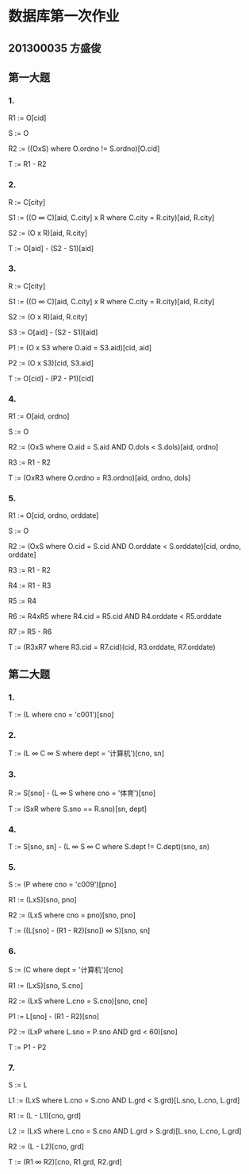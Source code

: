# 数据库第一次作业

## 201300035 方盛俊

## 第一大题

### 1.

R1 := O[cid]

S := O

R2 := ((OxS) where O.ordno != S.ordno)[O.cid]

T := R1 - R2

### 2.

R := C[city]

S1 := ((O ∞ C)[aid, C.city] x R where C.city = R.city)[aid, R.city]

S2 := (O x R)[aid, R.city]

T := O[aid] - (S2 - S1)[aid]

### 3.

R := C[city]

S1 := ((O ∞ C)[aid, C.city] x R where C.city = R.city)[aid, R.city]

S2 := (O x R)[aid, R.city]

S3 := O[aid] - (S2 - S1)[aid]

P1 := (O x S3 where O.aid = S3.aid)[cid, aid]

P2 := (O x S3)[cid, S3.aid]

T := O[cid] - (P2 - P1)[cid]

### 4.

R1 := O[aid, ordno]

S := O

R2 := (OxS where O.aid = S.aid AND O.dols < S.dols)[aid, ordno]

R3 := R1 - R2

T := (OxR3 where O.ordno = R3.ordno)[aid, ordno, dols]

### 5.

R1 := O[cid, ordno, orddate]

S := O

R2 := (OxS where O.cid = S.cid AND O.orddate < S.orddate)[cid, ordno, orddate]

R3 := R1 - R2

R4 := R1 - R3

R5 := R4

R6 := R4xR5 where R4.cid = R5.cid AND R4.orddate < R5.orddate

R7 := R5 - R6

T := (R3xR7 where R3.cid = R7.cid)(cid, R3.orddate, R7.orddate)


## 第二大题

### 1.

T := (L where cno = 'c001')[sno]

### 2.

T := (L ∞ C ∞ S where dept = '计算机')[cno, sn]

### 3.

R := S[sno] - (L ∞ S where cno = '体育')[sno]

T := (SxR where S.sno == R.sno)[sn, dept]

### 4.

T := S[sno, sn] - (L ∞ S ∞ C where S.dept != C.dept)(sno, sn)

### 5.

S := (P where cno = 'c009')[pno]

R1 := (LxS)[sno, pno]

R2 := (LxS where cno = pno)[sno, pno]

T := ((L[sno] - (R1 - R2)[sno]) ∞ S)[sno, sn]

### 6.

S := (C where dept = '计算机')[cno]

R1 := (LxS)[sno, S.cno]

R2 := (LxS where L.cno = S.cno)[sno, cno]

P1 := L[sno] - (R1 - R2)[sno]

P2 := (LxP where L.sno = P.sno AND grd < 60)[sno]

T := P1 - P2

### 7.

S := L

L1 := (LxS where L.cno = S.cno AND L.grd < S.grd)[L.sno, L.cno, L.grd]

R1 := (L - L1)[cno, grd]

L2 := (LxS where L.cno = S.cno AND L.grd > S.grd)[L.sno, L.cno, L.grd]

R2 := (L - L2)[cno, grd]

T := (R1 ∞ R2)[cno, R1.grd, R2.grd]




